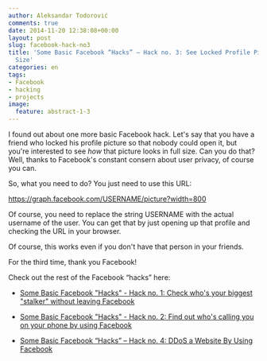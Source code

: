 ```yaml
---
author: Aleksandar Todorović
comments: true
date: 2014-11-20 12:38:08+00:00
layout: post
slug: facebook-hack-no3
title: 'Some Basic Facebook “Hacks” – Hack no. 3: See Locked Profile Picture in Full
  Size'
categories: en
tags:
- Facebook
- hacking
- projects
image:
  feature: abstract-1-3
---
```


I found out about one more basic Facebook hack. Let's say that you have a friend who locked his profile picture so that nobody could open it, but you're interested to see _how_ that picture looks in full size. Can you do that? Well, thanks to Facebook's constant consern about user privacy, of course you can.

So, what you need to do? You just need to use this URL:

https://graph.facebook.com/USERNAME/picture?width=800

Of course, you need to replace the string USERNAME with the actual username of the user. You can get that by just opening up that profile and checking the URL in your browser.

Of course, this works even if you don't have that person in your friends.

For the third time, thank you Facebook!

Check out the rest of the Facebook “hacks” here:




  * [Some Basic Facebook "Hacks" - Hack no. 1: Check who's your biggest "stalker" without leaving Facebook](https://aleksandartodorovic.wordpress.com/2014/11/13/facebook-hack-no1/)


  * [Some Basic Facebook "Hacks" - Hack no. 2: Find out who's calling you on your phone by using Facebook](https://aleksandartodorovic.wordpress.com/2014/11/13/facebook-hack-no2/)


  * [Some Basic Facebook “Hacks” – Hack no. 4: DDoS a Website By Using Facebook](https://aleksandartodorovic.wordpress.com/2014/12/15/facebook-hack-no4/)
